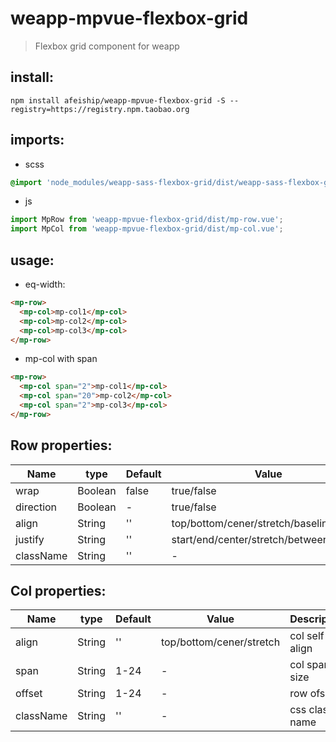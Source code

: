 # weapp-mpvue-flexbox-grid
> Flexbox grid component for weapp

## install:
```shell
npm install afeiship/weapp-mpvue-flexbox-grid -S --registry=https://registry.npm.taobao.org
```

## imports:
+ scss
```scss
@import 'node_modules/weapp-sass-flexbox-grid/dist/weapp-sass-flexbox-grid.scss';
```

+ js
```js
import MpRow from 'weapp-mpvue-flexbox-grid/dist/mp-row.vue';
import MpCol from 'weapp-mpvue-flexbox-grid/dist/mp-col.vue';
```


## usage:
+ eq-width:
```html
<mp-row>
  <mp-col>mp-col1</mp-col>
  <mp-col>mp-col2</mp-col>
  <mp-col>mp-col3</mp-col>
</mp-row>
```

+ mp-col with span
```html
<mp-row>
  <mp-col span="2">mp-col1</mp-col>
  <mp-col span="20">mp-col2</mp-col>
  <mp-col span="2">mp-col3</mp-col>
</mp-row>
```


## Row properties:
| Name      | type    | Default | Value                                   | Description         |
|-----------|---------|---------|-----------------------------------------|---------------------|
| wrap      | Boolean | false   | true/false                              | wrap/nowrap         |
| direction | Boolean | -       | true/false                              | horizontal/vertical |
| align     | String  | ''      | top/bottom/cener/stretch/baseline       | row align           |
| justify   | String  | ''      | start/end/center/stretch/between/around | row jusitfy         |
| className | String  | ''      | -                                       | css class name      |


## Col properties:
| Name      | type   | Default | Value                    | Description    |
|-----------|--------|---------|--------------------------|----------------|
| align     | String | ''      | top/bottom/cener/stretch | col self align |
| span      | String | 1-24    | -                        | col span size  |
| offset    | String | 1-24    | -                        | row ofset      |
| className | String | ''      | -                        | css class name |
